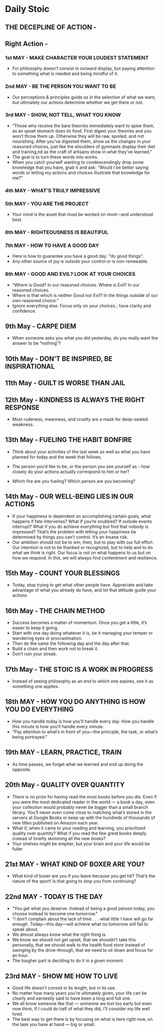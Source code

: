 # Daily Stoic

## THE DECEPLINE OF ACTION -

## Right Action -

### 1st MAY - MAKE CHARACTER YOUR LOUDEST STATEMENT

- For philosophy doesn’t consist in outward display, but paying attention to something what is needed and being mindful of it.

### 2nd MAY - BE THE PERSON YOU WANT TO BE

- Our perceptions & principles guide us in the selection of what we want, but ultimately our actions determine whether we get there or not.

### 3rd MAY - SHOW, NOT TELL, WHAT YOU KNOW

- “Those who receive the bare theories immediately want to spew them, as an upset stomach does its food. First digest your theories and you won’t throw them up. Otherwise they will be raw, spoiled, and not nourishing. After you’ve digested them, show us the changes in your reasoned choices, just like the shoulders of
gymnasts display their diet and training,nd as the craft of artisans show in what they’ve learned.”
- The goal is to turn these words into works.
- When you catch yourself wanting to condescendingly drop some knowledge that you have, grab it and ask: "Would I be better saying words or letting my actions and choices illustrate that knowledge for me?"

### 4th MAY - WHAT’S TRULY IMPRESSIVE

### 5th MAY - YOU ARE THE PROJECT

- Your mind is the asset that must be worked on most—and understood best.

### 6th MAY - RIGHTEOUSNESS IS BEAUTIFUL

### 7th MAY - HOW TO HAVE A GOOD DAY

- Here is how to guarantee you have a good day: "do good things".
- Any other source of joy is outside your control or is non-renewable.

### 8th MAY - GOOD AND EVIL? LOOK AT YOUR CHOICES

- “Where is Good? In our reasoned choices. Where is Evil? In our reasoned choices. 
- Where is that which is neither Good nor Evil? In the things outside of our own reasoned choice.”
- Ignore everything else. Focus only on your choices ; have clarity and confidence.

## 9th May - CARPE DIEM

- When someone asks you what you did yesterday, do you really want the answer to be “nothing”?

## 10th May - DON’T BE INSPIRED, BE INSPIRATIONAL

## 11th May - GUILT IS WORSE THAN JAIL

## 12th May - KINDNESS IS ALWAYS THE RIGHT RESPONSE

- Most rudeness, meanness, and cruelty are a mask for deep-seated
weakness.

## 13th May - FUELING THE HABIT BONFIRE

- Think about your activities of the last week as well as what you have
planned for today and the week that follows. 

- The person you’d like to be, or the person you see yourself as - 
how closely do  your actions actually correspond to him or her? 

- Which fire are you fueling? Which person are you becoming?

## 14th May - OUR WELL-BEING LIES IN OUR ACTIONS

- If your happiness is dependent on accomplishing certain goals, what happens if fate intervenes? What if you’re snubbed? If outside events interrupt? What if you do achieve everything but find that nobody is impressed? That’s the problem with letting your happiness be determined by things you can’t control. It’s an insane risk.
- Our ambition should not be to win, then, but to play with our full effort. Our intention is not to be thanked or recognized, but to help and to do what
we think is right. Our focus is not on what happens to us but on how we respond. In this, we will always find contentment and resilience.

## 15th May - COUNT YOUR BLESSINGS

- Today, stop trying to get what other people have. Appreciate and take advantage of what you already do have, and let that attitude guide your actions

## 16th May - THE CHAIN METHOD

- Success becomes a matter of momentum. Once you get a little, it’s easier to keep it going.
- Start with one day doing whatever it is, be it managing your temper or wandering eyes or procrastination. 
- Then do the same the following day and the day after that.
- Build a chain and then work not to break it. 
- Don’t ruin your streak.

## 17th May - THE STOIC IS A WORK IN PROGRESS

- Instead of seeing philosophy as an end to which one aspires, see it as something one applies.

## 18th MAY - HOW YOU DO ANYTHING IS HOW YOU DO EVERYTHING

- How you handle today is how you’ll handle every day. How you handle this minute is how you’ll handle every minute.
- “Pay attention to what’s in front of you—the principle, the task, or what’s being portrayed.”

## 19th MAY - LEARN, PRACTICE, TRAIN

- As time passes, we forget what we learned and end up doing the opposite.

## 20th May - QUALITY OVER QUANTITY

- There is no prize for having read the most books before you die. Even if you were the most dedicated reader in the world — a book a day, even your collection would probably never be bigger than a small branch library. You’ll never even come close to matching what’s stored in the servers at Google Books or keep up with the hundreds of thousands of new titles published on Amazon each year.
- What if, when it came to your reading and learning, you prioritized quality over quantity? What if you read the few great books deeply instead of briefly skimming all the new books? 
- Your shelves might be emptier, but your brain and your life would be fuller

## 21st MAY - WHAT KIND OF BOXER ARE YOU?

- What kind of boxer are you if you leave because you get hit? That’s the nature of the sport! Is that going to stop you from continuing?

## 22nd MAY - TODAY IS THE DAY

- "You get what you deserve. Instead of being a good person today, you choose instead to become one tomorrow."
- "I don’t complain about the lack of time . . . what little I have will go far enough. Today—this day—will achieve what no tomorrow will fail to speak about.
- We almost always know what the right thing is.
- We know we should not get upset, that we shouldn’t take this personally, that we should walk to the health food store instead of swinging by the drive-through, that we need to sit down and focus for an hour.
- The tougher part is deciding to do it in a given moment.

## 23rd MAY - SHOW ME HOW TO LIVE

- Good life doesn’t consist in its length, but in its use.
- No matter how many years you’re ultimately given, your life can be clearly and earnestly said to have been a long and full one.
- We all know someone like that — someone we lost too early but even now think, If I could do half of what they did, I’ll consider my life well lived.
- The best way to get there is by focusing on what is here right now, on the task you have at hand — big or small.

